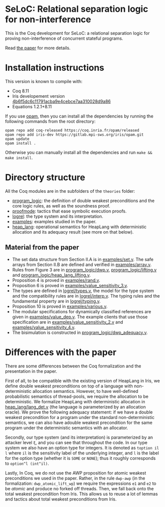 # SeLoC: Relational separation logic for non-interference

This is the Coq development for SeLoC: a relational separation logic for proving non-interference of concurrent stateful programs.

Read [the paper](https://arxiv.org/abs/1910.00905) for more details.

# Installation instructions

This version is known to compile with:
- Coq 8.11
- Iris developement version [4b6f5dc6c11791acba9e4cebce7aa310028d9a86](https://gitlab.mpi-sws.org/iris/iris/tree/4b6f5dc6c11791acba9e4cebce7aa310028d9a86)
- Equations 1.2.1+8.11

If you use [opam](https://opam.ocaml.org/), then you can install all the dependencies by running the following commands from the root directory:
```
opam repo add coq-released https://coq.inria.fr/opam/released
opam repo add iris-dev https://gitlab.mpi-sws.org/iris/opam.git
opam update
opam install .
```

Otherwise you can manually install all the dependencies and run `make && make install`.

# Directory structure

All the Coq modules are in the subfolders of the `theories` folder:

- [program_logic](theories/program_logic): the definition of double weakest preconditions and the core logic rules, as well as the soundness proof.
- [proofmode](theories/proofmode): tactics that ease symbolic execution proofs.
- [logrel](theories/logrel): the type system and its interpretation.
- [examples](theories/examples): examples studied in the paper.
- [heap_lang](theories/heap_lang): operational semantics for HeapLang with deterministic allocation and its adequacy result (see more on that below).

## Material from the paper

- The set data structure from Section II.A is in [examples/set.v](theories/examples/set.v).
The safe arrays from Section II.B are defined and verified in [examples/array.v](theories/array.v).
- Rules from Figure 3 are in [program_logic/dwp.v](theories/program_logic/dwp.v), [program_logic/lifting.v](theories/program_logic/lifting.v) and [program_logic/heap_lang_lifting.v](theories/program_logic/heap_lang_lifting.v).
- Proposition 4 is proved in [examples/rand.v](theories/examples/rand.v).
- Proposition 6 is proved in [examples/value_sensitivity_3.v](theories/examples/value_sensitivity_3.v).
- The types are defined in [logrel/types.v](theories/logrel/types.v), the model for the type system and the compatibility rules are in [logrel/interp.v](theories/logrel/interp.v).
The typing rules and the fundamental property are in [logrel/typing.v](theories/logrel/typing.v).
- Proposition 10 is proved in [examples/various.v](theories/examples/various.v).
- The modular specifications for dynamically classified references are given in [examples/value_dep.v](theories/examples/value_dep.v). The example clients that use those specification are in [examples/value_sensitivity_2.v](theories/examples/value_sensitivity_2.v) and [examples/value_sensitivity_4.v](theories/examples/value_sensitivity_4.v).
- The bisimulation is constructed in [program_logic/dwp_adequacy.v](theories/program_logic/dwp_adequacy.v).

# Differences with the paper

There are some differences between the Coq formalization and the presentation in the paper.

First of all, to be compatible with the existing version of HeapLang in Iris, we define double weakest preconditions on top of a language with non-deterministic allocation semantics.
However, to have well-defined probabilistic semantics of thread-pools, we require the allocation to be deterministic. We formalize HeapLang with deterministic allocation in [heap_lang/lang_det.v](theories/heap_lang/lang_det.v) (the language is parameterized by an allocation oracle).
We prove the following adequacy statement: if we have a double weakest precondition for a program under the standard non-deterministic semantics, we can also have adouble weakest precondition for the same program under the deterministic semantics with an allocator.

Secondly, our type system (and its interpretation) is parameterized by an attacker level `ξ`, and you can see that throughout the code.
In our type system we also have an option type for integers.
It is denoted as `toption il l` where `il` is the sensitivity label of the underlying integer, and `l` is the label for the option type (whether it is `SOME` or `NONE`); thus it roughly corresponds to `option^l (int^il)`.

Lastly, In Coq, we do not use the AWP proposition for atomic weakest preconditions we used in the paper.
Rather, in the rule `dwp-awp` (in the formalization: `dwp_atomic_lift_wp`) we require the expressions `e1` and `e2` to be _atomic_ and produce no forked off threads.
Then, we fall back onto the total weakest precondition from Iris.
This allows us to reuse a lot of lemmas and tactics about total weakest preconditions from Iris.
